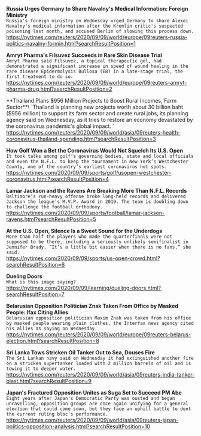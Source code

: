 **Russia Urges Germany to Share Navalny's Medical Information: Foreign Ministry**\
`Russia's foreign ministry on Wednesday urged Germany to share Alexei Navalny's medical information after the Kremlin critic's suspected poisoning last month, and accused Berlin of slowing this process down. `\
https://nytimes.com/reuters/2020/09/09/world/europe/09reuters-russia-politics-navalny-formin.html?searchResultPosition=1

**Amryt Pharma's Filsuvez Succeeds in Rare Skin Disease Trial**\
`Amryt Pharma said Filsuvez, a topical therapeutic gel, had demonstrated a significant increase in speed of wound healing in the rare disease Epidermolysis Bullosa (EB) in a late-stage trial, the first treatment to do so.`\
https://nytimes.com/reuters/2020/09/09/world/europe/09reuters-amryt-pharma-drug.html?searchResultPosition=2

**Thailand Plans $956 Million Projects to Boost Rural Incomes, Farm Sector**\
`Thailand is planning new projects worth about 30 billion baht ($956 million) to support its farm sector and create rural jobs, its planning agency said on Wednesday, as it tries to restore an economy devastated by the coronavirus pandemic's global impact.   `\
https://nytimes.com/reuters/2020/09/09/world/asia/09reuters-health-coronavirus-thailand-spending.html?searchResultPosition=3

**How Golf Won a Bet the Coronavirus Would Not Squelch Its U.S. Open**\
`It took talks among golf’s governing bodies, state and local officials and even the N.F.L. to keep the tournament in New York’s Westchester County, one of the country’s earliest coronavirus hot spots.`\
https://nytimes.com/2020/09/09/sports/golf/usopen-westchester-coronavirus.html?searchResultPosition=4

**Lamar Jackson and the Ravens Are Breaking More Than N.F.L. Records**\
`Baltimore’s run-heavy offense broke long-held records and delivered Jackson the league’s M.V.P. Award in 2019. The team is doubling down to challenge the football orthodoxy.`\
https://nytimes.com/2020/09/09/sports/football/lamar-jackson-ravens.html?searchResultPosition=5

**At the U.S. Open, Silence Is a Sweet Sound for the Underdogs**\
`More than half the players who made the quarterfinals were not supposed to be there, including a seriously unlikely semifinalist in Jennifer Brady. “It’s a little bit easier when there is no fans,” she said.`\
https://nytimes.com/2020/09/09/sports/us-open-crowd.html?searchResultPosition=6

**Dueling Doors**\
`What is this image saying?`\
https://nytimes.com/2020/09/09/learning/dueling-doors.html?searchResultPosition=7

**Belarusian Opposition Politician Znak Taken From Office by Masked People: Ifax Citing Allies**\
`Belarusian opposition politician Maxim Znak was taken from his office by masked people wearing plain clothes, the Interfax news agency cited his allies as saying on Wednesday.`\
https://nytimes.com/reuters/2020/09/09/world/europe/09reuters-belarus-election.html?searchResultPosition=8

**Sri Lanka Tows Stricken Oil Tanker Out to Sea, Douses Fire**\
`The Sri Lankan navy said on Wednesday it had extinguished another fire on a stricken supertanker loaded with 2 million barrels of oil and is towing it to deeper water.`\
https://nytimes.com/reuters/2020/09/09/world/asia/09reuters-india-tanker-blast.html?searchResultPosition=9

**Japan's Fractured Opposition Unites as Suga Set to Succeed PM Abe**\
`Eight years after Japan's Democratic Party was ousted and began  unravelling, opposition groups are once again unifying for a general election that could come soon, but they face an uphill battle to dent the current ruling bloc's performance.`\
https://nytimes.com/reuters/2020/09/09/world/asia/09reuters-japan-politics-opposition-analysis.html?searchResultPosition=10

